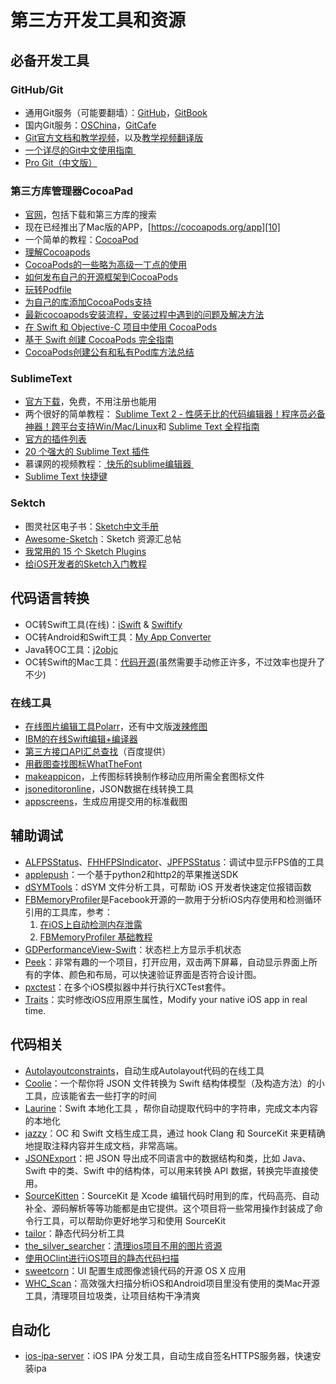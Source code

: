 # 第三方开发工具和资源
## 必备开发工具
### GitHub/Git
- 通用Git服务（可能要翻墙）：[GitHub][1]，[GitBook][2]
- 国内Git服务：[OSChina][3]，[GitCafe][4]
- [Git官方文档和教学视频][5]，以及[教学视频翻译版][6]
- [一个详尽的Git中文使用指南 ][7]
- [Pro Git（中文版）][8]

### 第三方库管理器CocoaPad
- [官网][9]，包括下载和第三方库的搜索
- 现在已经推出了Mac版的APP，[https://cocoapods.org/app][10]
- 一个简单的教程：[CocoaPod][11]
- [理解Cocoapods][12]
- [CocoaPods的一些略为高级一丁点的使用][13]
- [如何发布自己的开源框架到CocoaPods][14]
- [玩转Podfile][15]
- [为自己的库添加CocoaPods支持][16]
- [最新cocoapods安装流程，安装过程中遇到的问题及解决方法][17]
- [在 Swift 和 Objective-C 项目中使用 CocoaPods][18]
- [基于 Swift 创建 CocoaPods 完全指南][19]
- [CocoaPods创建公有和私有Pod库方法总结][20]

### SublimeText
- [官方下载][21]，免费，不用注册也能用
- 两个很好的简单教程：
[Sublime Text 2 - 性感无比的代码编辑器！程序员必备神器！跨平台支持Win/Mac/Linux][22]和
[Sublime Text 全程指南][23]
- [官方的插件列表][24]
- [20 个强大的 Sublime Text 插件][25]
- 慕课网的视频教程：[ 快乐的sublime编辑器 ][26]
- [Sublime Text 快捷键][27]

### Sektch
- 图灵社区电子书：[Sketch中文手册][28]
- [Awesome-Sketch][29]：Sketch 资源汇总帖
- [我常用的 15 个 Sketch Plugins][30]
- [给iOS开发者的Sketch入门教程][31]

## 代码语言转换
- OC转Swift工具(在线)：[iSwift][32] & [Swiftify][33]
- OC转Android和Swift工具：[My App Converter][34]
- Java转OC工具：[j2objc][35]
- OC转Swift的Mac工具：[代码开源][36](虽然需要手动修正许多，不过效率也提升了不少)

### 在线工具
- [在线图片编辑工具Polarr][37]，还有中文版[泼辣修图][38]
- [IBM的在线Swift编辑+编译器][39]
- [第三方接口API汇总查找][40]（百度提供）
- [用截图查找图标WhatTheFont][41]
- [makeappicon][42]，上传图标转换制作移动应用所需全套图标文件
- [jsoneditoronline][43]，JSON数据在线转换工具
- [appscreens][44]，生成应用提交用的标准截图

## 辅助调试
- [ALFPSStatus][45]、[FHHFPSIndicator][46]、[JPFPSStatus][47]：调试中显示FPS值的工具
- [applepush][48]：一个基于python2和http2的苹果推送SDK
- [dSYMTools][49]：dSYM 文件分析工具，可帮助 iOS 开发者快速定位报错函数
- [FBMemoryProfiler][50]是Facebook开源的一款用于分析iOS内存使用和检测循环引用的工具库，参考：
	1. [在iOS上自动检测内存泄露][51]
	2. [FBMemoryProfiler 基础教程][52]
 - [GDPerformanceView-Swift][53]：状态栏上方显示手机状态
- [Peek][54]：非常有趣的一个项目，打开应用，双击两下屏幕，自动显示界面上所有的字体、颜色和布局，可以快速验证界面是否符合设计图。
- [pxctest][55]：在多个iOS模拟器中并行执行XCTest套件。
- [Traits][56]：实时修改iOS应用原生属性，Modify your native iOS app in real time. 

## 代码相关
- [Autolayoutconstraints][57]，自动生成Autolayout代码的在线工具
- [Coolie][58]：一个帮你将 JSON 文件转换为 Swift 结构体模型（及构造方法）的小工具，应该能省去一些打字的时间
- [Laurine][59]：Swift 本地化工具 ，帮你自动提取代码中的字符串，完成文本内容的本地化
- [jazzy][60]：OC 和 Swift 文档生成工具，通过 hook Clang 和 SourceKit 来更精确地提取注释内容并生成文档，非常高端。
- [JSONExport][61]：把 JSON 导出成不同语言中的数据结构和类，比如 Java、Swift 中的类、Swift 中的结构体，可以用来转换 API 数据，转换完毕直接使用。
- [SourceKitten][62]：SourceKit 是 Xcode 编辑代码时用到的库，代码高亮、自动补全、源码解析等等功能都是由它提供。这个项目将一些常用操作封装成了命令行工具，可以帮助你更好地学习和使用 SourceKit
- [tailor][63]：静态代码分析工具
- [the\_silver\_searcher][64]：[清理ios项目不用的图片资源][65]
- [使用OClint进行iOS项目的静态代码扫描][66]
- [sweetcorn][67]：UI 配置生成图像滤镜代码的开源 OS X 应用
- [WHC\_Scan][68]：高效强大扫描分析iOS和Android项目里没有使用的类Mac开源工具，清理项目垃圾类，让项目结构干净清爽

## 自动化
- [ios-ipa-server][69]：iOS IPA 分发工具，自动生成自签名HTTPS服务器，快速安装ipa

[1]:	https://github.com
[2]:	www.gitbook.com
[3]:	http://git.oschina.net
[4]:	www.gitcafe.com
[5]:	https://git-scm.com/doc
[6]:	http://www.nowcoder.com/courses/2
[7]:	https://github.com/xirong/my-git/blob/master/how-to-use-github.md
[8]:	http://git.oschina.net/progit/index.html
[9]:	https://cocoapods.org
[10]:	https://cocoapods.org/app
[11]:	http://conanwhf.gitcafe.io/2015/09/20/CocoaPod/
[12]:	https://segmentfault.com/a/1190000005041357 "理解Cocoapods"
[13]:	http://supermao.cn/cocoapodsde-xie-lue-wei-gao-ji-ding-dian-de-shi-yong/
[14]:	http://www.jianshu.com/p/32ba94d41861 "如何发布自己的开源框架到CocoaPods"
[15]:	http://www.cnblogs.com/Mr-ios/p/5310666.html "玩转Podfile"
[16]:	http://www.saitjr.com/ios/ios-trunk-cocoapods.html
[17]:	http://www.cnblogs.com/guanshenbao/p/5534578.html "最新cocoapods安装流程，安装过程中遇到的问题及解决方法"
[18]:	http://swift.gg/2016/07/13/using-cocoapods-in-your-swift-and-objective-c-projects/ "在 Swift 和 Objective-C 项目中使用 CocoaPods"
[19]:	http://swift.gg/2016/12/15/cocoapods-making-guide/ "基于 Swift 创建 CocoaPods 完全指南"
[20]:	https://segmentfault.com/a/1190000007947371 "CocoaPods创建公有和私有Pod库方法总结"
[21]:	http://www.sublimetext.com/2
[22]:	http://www.iplaysoft.com/sublimetext.html
[23]:	http://lucida.me/blog/sublime-text-complete-guide/
[24]:	https://github.com/SublimeText
[25]:	http://www.oschina.net/translate/20-powerful-sublimetext-plugins
[26]:	http://www.imooc.com/learn/333
[27]:	https://github.com/liveNo/Sublime-Tutorial
[28]:	http://www.ituring.com.cn/book/1305
[29]:	https://gitcafe.com/riku/Awesome-Sketch
[30]:	https://qdan.me/list/VKzzo-KQHDlHHX5P
[31]:	http://www.jianshu.com/p/45eef5465185 "给iOS开发者的Sketch入门教程"
[32]:	http://iswift.org/try
[33]:	https://objectivec2swift.com/#/converter/code
[34]:	http://t.cn/Rzpk0D4 "My App Converter"
[35]:	https://github.com/google/j2objc "j2objc"
[36]:	https://github.com/yahoojapan/objc2swift "objc2swift"
[37]:	https://v3.polarr.co/#
[38]:	http://www.polaxiong.com/editor
[39]:	http://swiftlang.ng.bluemix.net/#/repl
[40]:	http://apistore.baidu.com/astore/index
[41]:	https://www.myfonts.com/WhatTheFont/
[42]:	http://makeappicon.com
[43]:	http://jsoneditoronline.org
[44]:	https://appscreens.io
[45]:	https://github.com/wybflb/ALFPSStatus "ALFPSStatus"
[46]:	https://github.com/jvjishou/FHHFPSIndicator "FHHFPSIndicator"
[47]:	https://github.com/joggerplus/JPFPSStatus "JPFPSStatus"
[48]:	https://github.com/yubang/applepush "applepush"
[49]:	https://github.com/answer-huang/dSYMTools "dSYMTools"
[50]:	https://github.com/facebook/FBMemoryProfiler "FBMemoryProfiler"
[51]:	http://ifujun.com/yi-wen-zai-iosshang-zi-dong-jian-ce-nei-cun-xie-lu/ "[译文]在iOS上自动检测内存泄露"
[52]:	http://ifujun.com/fbmemoryprofiler-shi-yong-ji-chu-jiao-cheng/
[53]:	https://github.com/dani-gavrilov/GDPerformanceView-Swift "GDPerformanceView-Swift"
[54]:	https://github.com/shaps80/Peek "Peek"
[55]:	https://github.com/plu/pxctest "pxctest"
[56]:	https://github.com/krzysztofzablocki/Traits "Traits"
[57]:	https://autolayoutconstraints.com
[58]:	https://github.com/nixzhu/Coolie "Coolie"
[59]:	https://github.com/JiriTrecak/Laurine "Laurine"
[60]:	https://github.com/realm/jazzy "jazzy"
[61]:	https://github.com/Ahmed-Ali/JSONExport "JSONExport"
[62]:	https://github.com/jpsim/SourceKitten "SourceKitten"
[63]:	https://github.com/sleekbyte/tailor "tailor"
[64]:	https://github.com/ggreer/the_silver_searcher "the_silver_searcher"
[65]:	https://segmentfault.com/a/1190000004852744 "清理ios项目不用的图片资源"
[66]:	http://blog.yourtion.com/static-code-analysis-ios-using-oclint.html
[67]:	https://github.com/FlexMonkey/sweetcorn "sweetcorn"
[68]:	https://github.com/netyouli/WHC_Scan "WHC_Scan"
[69]:	https://github.com/bumaociyuan/ios-ipa-server "ios-ipa-server"